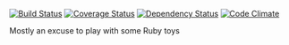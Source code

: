 [![Build Status](https://travis-ci.org/pikesley/overlook.png?branch=master)](https://travis-ci.org/pikesley/overlook)
[![Coverage Status](https://coveralls.io/repos/pikesley/overlook/badge.png)](https://coveralls.io/r/pikesley/overlook)
[![Dependency Status](https://gemnasium.com/pikesley/overlook.png)](https://gemnasium.com/pikesley/overlook)
[![Code Climate](https://codeclimate.com/github/pikesley/overlook.png)](https://codeclimate.com/github/pikesley/overlook)

Mostly an excuse to play with some Ruby toys
